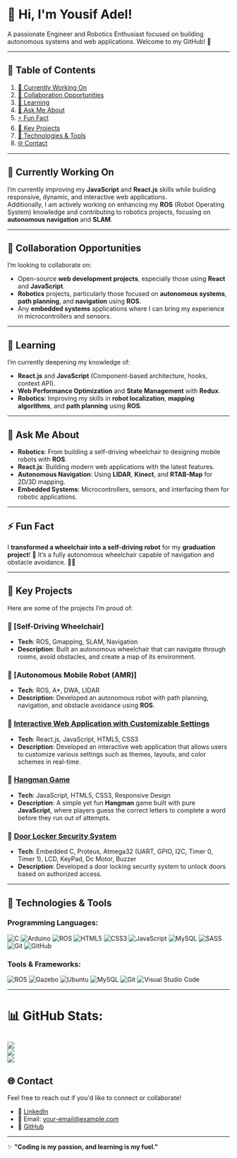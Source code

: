 #  👋 **Hi, I'm Yousif Adel!**
A passionate Engineer and Robotics Enthusiast focused on building autonomous systems and web applications. Welcome to my GitHub! 🚀

---

## 📌 **Table of Contents**
1. [🔭 Currently Working On](#-currently-working-on)  
2. [👯 Collaboration Opportunities](#-collaboration-opportunities)  
3. [🌱 Learning](#-learning)  
4. [💬 Ask Me About](#-ask-me-about)  
5. [⚡ Fun Fact](#-fun-fact)  
6. [🚀 Key Projects](#-key-projects)  
7. [🔧 Technologies & Tools](#-technologies--tools)  
8. [🌐 Contact](#-contact)

---
## 🔭 **Currently Working On**
I’m currently improving my **JavaScript** and **React.js** skills while building responsive, dynamic, and interactive web applications.  
Additionally, I am actively working on enhancing my **ROS** (Robot Operating System) knowledge and contributing to robotics projects, focusing on **autonomous navigation** and **SLAM**.

---

## 👯 **Collaboration Opportunities**
I’m looking to collaborate on:
- Open-source **web development projects**, especially those using **React** and **JavaScript**.
- **Robotics** projects, particularly those focused on **autonomous systems**, **path planning**, and **navigation** using **ROS**.
- Any **embedded systems** applications where I can bring my experience in microcontrollers and sensors.

---

## 🌱 **Learning**
I’m currently deepening my knowledge of:
- **React.js** and **JavaScript** (Component-based architecture, hooks, context API).
- **Web Performance Optimization** and **State Management** with **Redux**.
- **Robotics**: Improving my skills in **robot localization**, **mapping algorithms**, and **path planning** using **ROS**.

---

## 💬 **Ask Me About**
- **Robotics**: From building a self-driving wheelchair to designing mobile robots with **ROS**.
- **React.js**: Building modern web applications with the latest features.
- **Autonomous Navigation**: Using **LIDAR**, **Kinect**, and **RTAB-Map** for 2D/3D mapping.
- **Embedded Systems**: Microcontrollers, sensors, and interfacing them for robotic applications.

---

## ⚡ **Fun Fact**
I **transformed a wheelchair into a self-driving robot** for my **graduation project**! 🦽 It’s a fully autonomous wheelchair capable of navigation and obstacle avoidance. 🚗💨

---

## 🚀 **Key Projects**
Here are some of the projects I’m proud of:

### 🌟 [Self-Driving Wheelchair]
- **Tech**: ROS, Gmapping, SLAM, Navigation  
- **Description**: Built an autonomous wheelchair that can navigate through rooms, avoid obstacles, and create a map of its environment.

### 🌟 [Autonomous Mobile Robot (AMR)]
- **Tech**: ROS, A*, DWA, LIDAR  
- **Description**: Developed an autonomous robot with path planning, navigation, and obstacle avoidance using **ROS**.

### 🌟 [Interactive Web Application with Customizable Settings](https://github.com/YousifAdel170/Interactive-Web-Application-with-Customizable-Settings)
- **Tech**: React.js, JavaScript, HTML5, CSS3  
- **Description**: Developed an interactive web application that allows users to customize various settings such as themes, layouts, and color schemes in real-time.

### 🌟 [Hangman Game](https://github.com/YousifAdel170/Hangman-Game)
- **Tech**: JavaScript, HTML5, CSS3, Responsive Design 
- **Description**: A simple yet fun **Hangman** game built with pure **JavaScript**, where players guess the correct letters to complete a word before they run out of attempts.

### 🌟 [Door Locker Security System](https://github.com/YousifAdel170/Door-Locker-Security-System)
- **Tech**: Embedded C, Proteus, Atmega32 (UART, GPIO, I2C, Timer 0, Timer 1), LCD, KeyPad, Dc Motor, Buzzer  
- **Description**: Developed a door locking security system to unlock doors based on authorized access.


---

## 🔧 **Technologies & Tools**
### Programming Languages:
![C](https://img.shields.io/badge/-C-A8B9CC?logo=c&logoColor=white&style=flat)
![Arduino](https://img.shields.io/badge/-Arduino-00979D?style=for-the-badge&logo=Arduino&logoColor=white) 
![ROS](https://img.shields.io/badge/ros-%230A0FF9.svg?style=for-the-badge&logo=ros&logoColor=white) 
![HTML5](https://img.shields.io/badge/-HTML5-E34F26?logo=html5&logoColor=white&style=flat)
![CSS3](https://img.shields.io/badge/-CSS3-1572B6?logo=css3&logoColor=white&style=flat)
![JavaScript](https://img.shields.io/badge/javascript-%23323330.svg?style=for-the-badge&logo=javascript&logoColor=%23F7DF1E) 
![MySQL](https://img.shields.io/badge/mysql-4479A1.svg?style=for-the-badge&logo=mysql&logoColor=white)
![SASS](https://img.shields.io/badge/SASS-hotpink.svg?style=for-the-badge&logo=SASS&logoColor=white) 
![Git](https://img.shields.io/badge/git-%23F05033.svg?style=for-the-badge&logo=git&logoColor=white) 
![GitHub](https://img.shields.io/badge/github-%23121011.svg?style=for-the-badge&logo=github&logoColor=white) 


### Tools & Frameworks:
![ROS](https://img.shields.io/badge/-ROS-22314E?logo=ros&logoColor=white&style=flat)
![Gazebo](https://img.shields.io/badge/-Gazebo-003865?logo=gazebo&logoColor=white&style=flat)
![Ubuntu](https://img.shields.io/badge/-Ubuntu-E95420?logo=ubuntu&logoColor=white&style=flat)
![MySQL](https://img.shields.io/badge/-MySQL-4479A1?logo=mysql&logoColor=white&style=flat)
![Git](https://img.shields.io/badge/-Git-F05032?logo=git&logoColor=white&style=flat)
![Visual Studio Code](https://img.shields.io/badge/-VS_Code-0078D4?logo=visualstudiocode&logoColor=white&style=flat)

---

# 📊 GitHub Stats:
![](https://github-readme-stats.vercel.app/api?username=YousifAdel170&theme=dark&hide_border=false&include_all_commits=false&count_private=false)<br/>
![](https://github-readme-streak-stats.herokuapp.com/?user=YousifAdel170&theme=dark&hide_border=false)<br/>
![](https://github-readme-stats.vercel.app/api/top-langs/?username=YousifAdel170&theme=dark&hide_border=false&include_all_commits=false&count_private=false&layout=compact)
---

## 🌐 **Contact**
Feel free to reach out if you'd like to connect or collaborate!

- 💼 [LinkedIn](https://www.linkedin.com/in/yousif-adel-a601641b1/)  
- 📧 Email: [your-email@example.com](mailto:ya842245@gmail.com)  
- 🐙 [GitHub](https://github.com/YousifAdel170)  

---

✨ **"Coding is my passion, and learning is my fuel."**  
